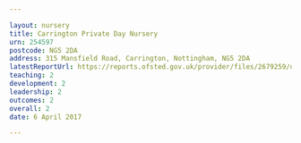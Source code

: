 ```yaml
---

layout: nursery
title: Carrington Private Day Nursery
urn: 254597
postcode: NG5 2DA
address: 315 Mansfield Road, Carrington, Nottingham, NG5 2DA
latestReportUrl: https://reports.ofsted.gov.uk/provider/files/2679259/urn/254597.pdf
teaching: 2
development: 2
leadership: 2
outcomes: 2
overall: 2
date: 6 April 2017

---
```

